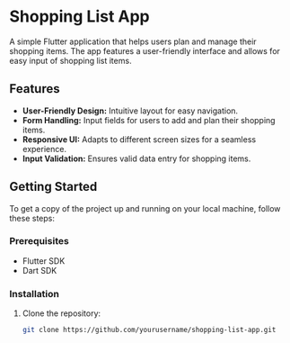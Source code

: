 # Shopping List App

A simple Flutter application that helps users plan and manage their shopping items. The app features a user-friendly interface and allows for easy input of shopping list items.

## Features

- **User-Friendly Design:** Intuitive layout for easy navigation.
- **Form Handling:** Input fields for users to add and plan their shopping items.
- **Responsive UI:** Adapts to different screen sizes for a seamless experience.
- **Input Validation:** Ensures valid data entry for shopping items.

## Getting Started

To get a copy of the project up and running on your local machine, follow these steps:

### Prerequisites

- Flutter SDK
- Dart SDK

### Installation

1. Clone the repository:
   ```bash
   git clone https://github.com/yourusername/shopping-list-app.git
